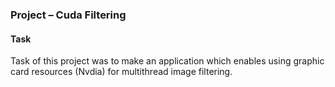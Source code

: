 ### Project – Cuda Filtering

#### Task
Task of this project was to make an application which enables using graphic card resources (Nvdia) for multithread image filtering.
